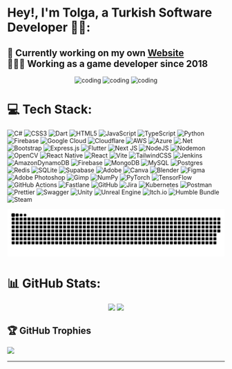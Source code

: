 # Hey!, I'm Tolga, a Turkish Software Developer 👋🏼:
## 🛜 Currently working on my own [Website](https://tolgadurman.com)<br /> 👨🏼‍💻 Working as a game developer since 2018

<div align="center" width="100%">
  <picture>
    <img alt="coding" src="https://media.giphy.com/media/IpeYSEZshTefe/giphy.gif?cid=ecf05e47xs44iwbs9lm40sokhr75wejgmpmbrzx10uiisodv&ep=v1_gifs_search&rid=giphy.gif&ct=g" height="200px" />
  </picture>
  <picture>
    <img alt="coding" src="https://media.giphy.com/media/v1.Y2lkPTc5MGI3NjExMWQ2dmF3N3I4c3dxMTZxdm44OGtpdGUyZXV6dWp0anVrMnl4MDQ5diZlcD12MV9naWZzX3NlYXJjaCZjdD1n/26BGIqWh2R1fi6JDa/giphy.gif" height="200px" />
  </picture>
  <picture>
    <img alt="coding" src="https://media.giphy.com/media/v1.Y2lkPTc5MGI3NjExc2RxamRxdWc2OGc2dWs2MnJzcTR4NnF0ODFka2VsZXNhdjgwOWEweCZlcD12MV9naWZzX3NlYXJjaCZjdD1n/DBW3BniaWrFo4/giphy.gif" height="200px" />
  </picture>
</div>
  
# 💻 Tech Stack:
![C#](https://img.shields.io/badge/c%23-%23239120.svg?style=for-the-badge&logo=csharp&logoColor=white) 
![CSS3](https://img.shields.io/badge/css3-%231572B6.svg?style=for-the-badge&logo=css3&logoColor=white) 
![Dart](https://img.shields.io/badge/dart-%230175C2.svg?style=for-the-badge&logo=dart&logoColor=white) 
![HTML5](https://img.shields.io/badge/html5-%23E34F26.svg?style=for-the-badge&logo=html5&logoColor=white) 
![JavaScript](https://img.shields.io/badge/javascript-%23323330.svg?style=for-the-badge&logo=javascript&logoColor=%23F7DF1E) 
![TypeScript](https://img.shields.io/badge/typescript-%23007ACC.svg?style=for-the-badge&logo=typescript&logoColor=white) 
![Python](https://img.shields.io/badge/python-3670A0?style=for-the-badge&logo=python&logoColor=ffdd54) 
![Firebase](https://img.shields.io/badge/firebase-%23039BE5.svg?style=for-the-badge&logo=firebase) 
![Google Cloud](https://img.shields.io/badge/GoogleCloud-%234285F4.svg?style=for-the-badge&logo=google-cloud&logoColor=white) 
![Cloudflare](https://img.shields.io/badge/Cloudflare-F38020?style=for-the-badge&logo=Cloudflare&logoColor=white) 
![AWS](https://img.shields.io/badge/AWS-%23FF9900.svg?style=for-the-badge&logo=amazon-aws&logoColor=white) 
![Azure](https://img.shields.io/badge/azure-%230072C6.svg?style=for-the-badge&logo=microsoftazure&logoColor=white) 
![.Net](https://img.shields.io/badge/.NET-5C2D91?style=for-the-badge&logo=.net&logoColor=white) 
![Bootstrap](https://img.shields.io/badge/bootstrap-%238511FA.svg?style=for-the-badge&logo=bootstrap&logoColor=white) 
![Express.js](https://img.shields.io/badge/express.js-%23404d59.svg?style=for-the-badge&logo=express&logoColor=%2361DAFB) 
![Flutter](https://img.shields.io/badge/Flutter-%2302569B.svg?style=for-the-badge&logo=Flutter&logoColor=white) 
![Next JS](https://img.shields.io/badge/Next-black?style=for-the-badge&logo=next.js&logoColor=white) 
![NodeJS](https://img.shields.io/badge/node.js-6DA55F?style=for-the-badge&logo=node.js&logoColor=white) 
![Nodemon](https://img.shields.io/badge/NODEMON-%23323330.svg?style=for-the-badge&logo=nodemon&logoColor=%BBDEAD) 
![OpenCV](https://img.shields.io/badge/opencv-%23white.svg?style=for-the-badge&logo=opencv&logoColor=white) 
![React Native](https://img.shields.io/badge/react_native-%2320232a.svg?style=for-the-badge&logo=react&logoColor=%2361DAFB) 
![React](https://img.shields.io/badge/react-%2320232a.svg?style=for-the-badge&logo=react&logoColor=%2361DAFB) 
![Vite](https://img.shields.io/badge/vite-%23646CFF.svg?style=for-the-badge&logo=vite&logoColor=white) 
![TailwindCSS](https://img.shields.io/badge/tailwindcss-%2338B2AC.svg?style=for-the-badge&logo=tailwind-css&logoColor=white) 
![Jenkins](https://img.shields.io/badge/jenkins-%232C5263.svg?style=for-the-badge&logo=jenkins&logoColor=white) 
![AmazonDynamoDB](https://img.shields.io/badge/Amazon%20DynamoDB-4053D6?style=for-the-badge&logo=Amazon%20DynamoDB&logoColor=white) 
![Firebase](https://img.shields.io/badge/firebase-a08021?style=for-the-badge&logo=firebase&logoColor=ffcd34) 
![MongoDB](https://img.shields.io/badge/MongoDB-%234ea94b.svg?style=for-the-badge&logo=mongodb&logoColor=white) 
![MySQL](https://img.shields.io/badge/mysql-4479A1.svg?style=for-the-badge&logo=mysql&logoColor=white) 
![Postgres](https://img.shields.io/badge/postgres-%23316192.svg?style=for-the-badge&logo=postgresql&logoColor=white) 
![Redis](https://img.shields.io/badge/redis-%23DD0031.svg?style=for-the-badge&logo=redis&logoColor=white) 
![SQLite](https://img.shields.io/badge/sqlite-%2307405e.svg?style=for-the-badge&logo=sqlite&logoColor=white) 
![Supabase](https://img.shields.io/badge/Supabase-3ECF8E?style=for-the-badge&logo=supabase&logoColor=white) 
![Adobe](https://img.shields.io/badge/adobe-%23FF0000.svg?style=for-the-badge&logo=adobe&logoColor=white) 
![Canva](https://img.shields.io/badge/Canva-%2300C4CC.svg?style=for-the-badge&logo=Canva&logoColor=white) 
![Blender](https://img.shields.io/badge/blender-%23F5792A.svg?style=for-the-badge&logo=blender&logoColor=white) 
![Figma](https://img.shields.io/badge/figma-%23F24E1E.svg?style=for-the-badge&logo=figma&logoColor=white) 
![Adobe Photoshop](https://img.shields.io/badge/adobe%20photoshop-%2331A8FF.svg?style=for-the-badge&logo=adobe%20photoshop&logoColor=white) 
![Gimp](https://img.shields.io/badge/Gimp-657D8B?style=for-the-badge&logo=gimp&logoColor=FFFFFF) 
![NumPy](https://img.shields.io/badge/numpy-%23013243.svg?style=for-the-badge&logo=numpy&logoColor=white) 
![PyTorch](https://img.shields.io/badge/PyTorch-%23EE4C2C.svg?style=for-the-badge&logo=PyTorch&logoColor=white) 
![TensorFlow](https://img.shields.io/badge/TensorFlow-%23FF6F00.svg?style=for-the-badge&logo=TensorFlow&logoColor=white) 
![GitHub Actions](https://img.shields.io/badge/github%20actions-%232671E5.svg?style=for-the-badge&logo=githubactions&logoColor=white) 
![Fastlane](https://img.shields.io/badge/fastlane-%2382bd4e.svg?style=for-the-badge&logo=fastlane&logoColor=black) 
![GitHub](https://img.shields.io/badge/github-%23121011.svg?style=for-the-badge&logo=github&logoColor=white) 
![Jira](https://img.shields.io/badge/jira-%230A0FFF.svg?style=for-the-badge&logo=jira&logoColor=white) 
![Kubernetes](https://img.shields.io/badge/kubernetes-%23326ce5.svg?style=for-the-badge&logo=kubernetes&logoColor=white) 
![Postman](https://img.shields.io/badge/Postman-FF6C37?style=for-the-badge&logo=postman&logoColor=white) 
![Prettier](https://img.shields.io/badge/prettier-%23F7B93E.svg?style=for-the-badge&logo=prettier&logoColor=black) 
![Swagger](https://img.shields.io/badge/-Swagger-%23Clojure?style=for-the-badge&logo=swagger&logoColor=white) 
![Unity](https://img.shields.io/badge/unity-%23000000.svg?style=for-the-badge&logo=unity&logoColor=white) 
![Unreal Engine](https://img.shields.io/badge/unrealengine-%23313131.svg?style=for-the-badge&logo=unrealengine&logoColor=white) 
![Itch.io](https://img.shields.io/badge/Itch-%23FF0B34.svg?style=for-the-badge&logo=Itch.io&logoColor=white) 
![Humble Bundle](https://img.shields.io/badge/HumbleBundle-%23494F5C.svg?style=for-the-badge&logo=HumbleBundle&logoColor=white) 
![Steam](https://img.shields.io/badge/steam-%23000000.svg?style=for-the-badge&logo=steam&logoColor=white)

<picture>
  <source media="(prefers-color-scheme: dark)" srcset="https://raw.githubusercontent.com/tolgadurman/tolgadurman/output/github-snake-dark.svg" />
  <source media="(prefers-color-scheme: light)" srcset="https://raw.githubusercontent.com/tolgadurman/tolgadurman/output/github-snake.svg" />
  <img alt="github-snake" src="https://raw.githubusercontent.com/tolgadurman/tolgadurman/output/github-snake.svg" />
</picture>

# 📊 GitHub Stats:
<div align="center" width="100%">
  <picture>
    <source media="(prefers-color-scheme: dark)" srcset="https://nirzak-streak-stats.vercel.app/?user=tolgadurman&theme=dark&hide_border=true" />
    <source media="(prefers-color-scheme: light)" srcset="https://nirzak-streak-stats.vercel.app/?user=tolgadurman&theme=default&hide_border=true" />
    <img src="https://nirzak-streak-stats.vercel.app/?user=tolgadurman&theme=dark&hide_border=true" height="200px"/>
  </picture>
  <picture>
    <source media="(prefers-color-scheme: dark)" srcset="https://github-readme-stats.vercel.app/api/top-langs/?username=tolgadurman&theme=dark&hide_border=true&include_all_commits=true&count_private=false&layout=compact" />
    <source media="(prefers-color-scheme: light)" srcset="https://github-readme-stats.vercel.app/api/top-langs/?username=tolgadurman&theme=default&hide_border=true&include_all_commits=true&count_private=false&layout=compact" />
    <img src="https://github-readme-stats.vercel.app/api/top-langs/?username=tolgadurman&theme=dark&hide_border=true&include_all_commits=true&count_private=false&layout=compact" height="200px"/>
  </picture>
</div>

## 🏆 GitHub Trophies
<picture>
  <img src="https://github-profile-trophy.vercel.app/?username=tolgadurman&theme=onedark&no-frame=false&no-bg=true&margin-w=4" anchor="center" />
</picture>

---
